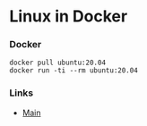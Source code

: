 # Linux in Docker

### Docker 
```
docker pull ubuntu:20.04
docker run -ti --rm ubuntu:20.04
```


### Links
- [Main](./../README.md)